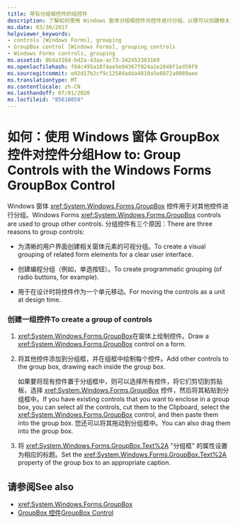 ```yaml
---
title: 带有分组框控件的组控件
description: 了解如何使用 Windows 窗体分组框控件对控件进行分组，以便可以创建相关元素的可视分组。
ms.date: 03/30/2017
helpviewer_keywords:
- controls [Windows Forms], grouping
- GroupBox control [Windows Forms], grouping controls
- Windows Forms controls, grouping
ms.assetid: 0bda316d-bd2a-43aa-ac73-342453303169
ms.openlocfilehash: f84c495a18f4ae5e04367f024a1e2849f1ed59f9
ms.sourcegitcommit: e02d17b2cf9c1258dadda4810a5e6072a0089aee
ms.translationtype: MT
ms.contentlocale: zh-CN
ms.lasthandoff: 07/01/2020
ms.locfileid: "85618059"
---
```

# <a name="how-to-group-controls-with-the-windows-forms-groupbox-control"></a><span data-ttu-id="1c271-103">如何：使用 Windows 窗体 GroupBox 控件对控件分组</span><span class="sxs-lookup"><span data-stu-id="1c271-103">How to: Group Controls with the Windows Forms GroupBox Control</span></span>
<span data-ttu-id="1c271-104">Windows 窗体 <xref:System.Windows.Forms.GroupBox> 控件用于对其他控件进行分组。</span><span class="sxs-lookup"><span data-stu-id="1c271-104">Windows Forms <xref:System.Windows.Forms.GroupBox> controls are used to group other controls.</span></span> <span data-ttu-id="1c271-105">分组控件有三个原因：</span><span class="sxs-lookup"><span data-stu-id="1c271-105">There are three reasons to group controls:</span></span>  
  
- <span data-ttu-id="1c271-106">为清晰的用户界面创建相关窗体元素的可视分组。</span><span class="sxs-lookup"><span data-stu-id="1c271-106">To create a visual grouping of related form elements for a clear user interface.</span></span>  
  
- <span data-ttu-id="1c271-107">创建编程分组（例如，单选按钮）。</span><span class="sxs-lookup"><span data-stu-id="1c271-107">To create programmatic grouping (of radio buttons, for example).</span></span>  
  
- <span data-ttu-id="1c271-108">用于在设计时将控件作为一个单元移动。</span><span class="sxs-lookup"><span data-stu-id="1c271-108">For moving the controls as a unit at design time.</span></span>  
  
### <a name="to-create-a-group-of-controls"></a><span data-ttu-id="1c271-109">创建一组控件</span><span class="sxs-lookup"><span data-stu-id="1c271-109">To create a group of controls</span></span>  
  
1. <span data-ttu-id="1c271-110"><xref:System.Windows.Forms.GroupBox>在窗体上绘制控件。</span><span class="sxs-lookup"><span data-stu-id="1c271-110">Draw a <xref:System.Windows.Forms.GroupBox> control on a form.</span></span>  
  
2. <span data-ttu-id="1c271-111">将其他控件添加到分组框，并在组框中绘制每个控件。</span><span class="sxs-lookup"><span data-stu-id="1c271-111">Add other controls to the group box, drawing each inside the group box.</span></span>  
  
     <span data-ttu-id="1c271-112">如果要将现有控件置于分组框中，则可以选择所有控件，将它们剪切到剪贴板，选择 <xref:System.Windows.Forms.GroupBox> 控件，然后将其粘贴到分组框中。</span><span class="sxs-lookup"><span data-stu-id="1c271-112">If you have existing controls that you want to enclose in a group box, you can select all the controls, cut them to the Clipboard, select the <xref:System.Windows.Forms.GroupBox> control, and then paste them into the group box.</span></span> <span data-ttu-id="1c271-113">您还可以将其拖动到分组框中。</span><span class="sxs-lookup"><span data-stu-id="1c271-113">You can also drag them into the group box.</span></span>  
  
3. <span data-ttu-id="1c271-114">将 <xref:System.Windows.Forms.GroupBox.Text%2A> "分组框" 的属性设置为相应的标题。</span><span class="sxs-lookup"><span data-stu-id="1c271-114">Set the <xref:System.Windows.Forms.GroupBox.Text%2A> property of the group box to an appropriate caption.</span></span>  
  
## <a name="see-also"></a><span data-ttu-id="1c271-115">请参阅</span><span class="sxs-lookup"><span data-stu-id="1c271-115">See also</span></span>

- <xref:System.Windows.Forms.GroupBox>
- [<span data-ttu-id="1c271-116">GroupBox 控件</span><span class="sxs-lookup"><span data-stu-id="1c271-116">GroupBox Control</span></span>](groupbox-control-windows-forms.md)
